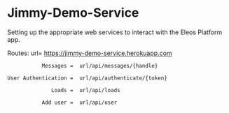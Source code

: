 # Jimmy-Demo-Service
Setting up the appropriate web services to interact with the Eleos Platform app.

Routes:
url= https://jimmy-demo-service.herokuapp.com

               Messages =  url/api/messages/{handle}
           
    User Authentication =  url/api/authenticate/{token}

                  Loads =  url/api/loads
              
               Add user =  url/api/user
